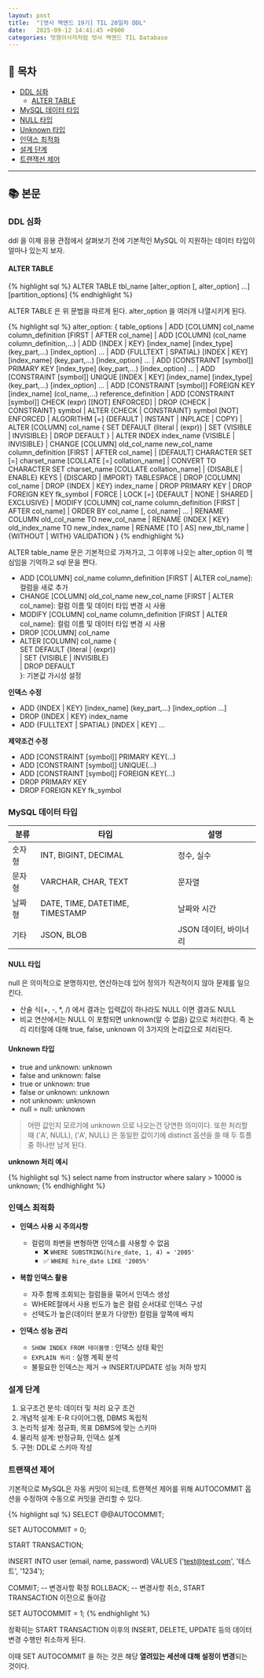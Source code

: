 ```yaml
---
layout: post
title:  "[멋사 백엔드 19기] TIL 20일차 DDL"
date:   2025-09-12 14:41:45 +0900
categories: 멋쟁이사자처럼 멋사 백엔드 TIL Database
---
```


<!--more-->

## 📂 목차
- [DDL 심화](#ddl-심화)
    - [ALTER TABLE](#alter-table)
- [MySQL 데이터 타입](#mysql-데이터-타입)
- [NULL 타입](#null-타입)
- [Unknown 타입](#unknown-타입)
- [인덱스 최적화](#인덱스-최적화)
- [설계 단계](#설계-단계)
- [트랜잭션 제어](#트랜잭션-제어)

---

## 📚 본문

### DDL 심화

ddl 을 이제 응용 관점에서 살펴보기 전에 기본적인 MySQL 이 지원하는 데이터 타입이 얼마나 있는지 보자.

#### ALTER TABLE

{% highlight sql %}
ALTER TABLE tbl_name
    [alter_option [, alter_option] ...]
    [partition_options]
{% endhighlight %}

ALTER TABLE 은 위 문법을 따르게 된다. alter_option 을 여러개 나열시키게 된다.

{% highlight sql %}
alter_option: {
    table_options
  | ADD [COLUMN] col_name column_definition
        [FIRST | AFTER col_name]
  | ADD [COLUMN] (col_name column_definition,...)
  | ADD {INDEX | KEY} [index_name]
        [index_type] (key_part,...) [index_option] ...
  | ADD {FULLTEXT | SPATIAL} [INDEX | KEY] [index_name]
        (key_part,...) [index_option] ...
  | ADD [CONSTRAINT [symbol]] PRIMARY KEY
        [index_type] (key_part,...)
        [index_option] ...
  | ADD [CONSTRAINT [symbol]] UNIQUE [INDEX | KEY]
        [index_name] [index_type] (key_part,...)
        [index_option] ...
  | ADD [CONSTRAINT [symbol]] FOREIGN KEY
        [index_name] (col_name,...)
        reference_definition
  | ADD [CONSTRAINT [symbol]] CHECK (expr) [[NOT] ENFORCED]
  | DROP {CHECK | CONSTRAINT} symbol
  | ALTER {CHECK | CONSTRAINT} symbol [NOT] ENFORCED
  | ALGORITHM [=] {DEFAULT | INSTANT | INPLACE | COPY}
  | ALTER [COLUMN] col_name {
        SET DEFAULT {literal | (expr)}
      | SET {VISIBLE | INVISIBLE}
      | DROP DEFAULT
    }
  | ALTER INDEX index_name {VISIBLE | INVISIBLE}
  | CHANGE [COLUMN] old_col_name new_col_name column_definition
        [FIRST | AFTER col_name]
  | [DEFAULT] CHARACTER SET [=] charset_name [COLLATE [=] collation_name]
  | CONVERT TO CHARACTER SET charset_name [COLLATE collation_name]
  | {DISABLE | ENABLE} KEYS
  | {DISCARD | IMPORT} TABLESPACE
  | DROP [COLUMN] col_name
  | DROP {INDEX | KEY} index_name
  | DROP PRIMARY KEY
  | DROP FOREIGN KEY fk_symbol
  | FORCE
  | LOCK [=] {DEFAULT | NONE | SHARED | EXCLUSIVE}
  | MODIFY [COLUMN] col_name column_definition
        [FIRST | AFTER col_name]
  | ORDER BY col_name [, col_name] ...
  | RENAME COLUMN old_col_name TO new_col_name
  | RENAME {INDEX | KEY} old_index_name TO new_index_name
  | RENAME [TO | AS] new_tbl_name
  | {WITHOUT | WITH} VALIDATION
}
{% endhighlight %}

ALTER table_name 문은 기본적으로 가져가고, 그 이후에 나오는 alter_option 이 핵심임을 기억하고 sql 문을 짠다.

- ADD [COLUMN] col_name column_definition [FIRST | ALTER col_name]: 컬럼을 새로 추가
- CHANGE [COLUMN] old_col_name new_col_name [FIRST | ALTER col_name]: 컬럼 이름 및 데이터 타입 변경 시 사용
- MODIFY [COLUMN] col_name column_definition [FIRST | ALTER col_name]: 컬럼 이름 및 데이터 타입 변경 시 사용
- DROP [COLUMN] col_name
- ALTER [COLUMN] col_name {  
    SET DEFAULT {literal | (expr)}  
  | SET {VISIBLE | INVISIBLE}  
  | DROP DEFAULT  
}: 기본값 가시성 설정

**인덱스 수정**
- ADD {INDEX | KEY} [index_name] (key_part,...) [index_option ...]
- DROP {INDEX | KEY} index_name
- ADD {FULLTEXT | SPATIAL} [INDEX | KEY] ...


**제약조건 수정**
- ADD [CONSTRAINT [symbol]] PRIMARY KEY(...)
- ADD [CONSTRAINT [symbol]] UNIQUE(...)
- ADD [CONSTRAINT [symbol]] FOREIGN KEY(...)
- DROP PRIMARY KEY
- DROP FOREIGN KEY fk_symbol


### MySQL 데이터 타입

| 분류   | 타입                         | 설명                  |
|--------|------------------------------|-----------------------|
| 숫자형 | INT, BIGINT, DECIMAL         | 정수, 실수            |
| 문자형 | VARCHAR, CHAR, TEXT          | 문자열                |
| 날짜형 | DATE, TIME, DATETIME, TIMESTAMP | 날짜와 시간         |
| 기타   | JSON, BLOB                   | JSON 데이터, 바이너리 |

#### NULL 타입

null 은 의미적으로 분명하지만, 연산하는데 있어 정의가 직관적이지 않아 문제를 일으킨다.

- 산술 식(+, -, *, /) 에서 결과는 입력값이 하나라도 NULL 이면 결과도 NULL
- 비교 연산에서는 NULL 이 포함되면 unknown(알 수 없음) 값으로 처리한다. 즉 논리 리터럴에 대해 true, false, unknown 이 3가지의 논리값으로 처리된다.

#### Unknown 타입

- true and unknown: unknown
- false and unknown: false
- true or unknown: true
- false or unknown: unknown
- not unknown: unknown
- null = null: unknown

> 어떤 값인지 모르기에 unknown 으로 나오는건 당연한 의미이다. 또한 처리할 때 ('A', NULL), ('A', NULL) 은 동일한 값이기에 distinct 옵션을 쓸 때 두 튜플 중 하나만 남게 된다.

**unknown 처리 예시**

{% highlight sql %}
select name
from instructor
where salary > 10000 is unknown;
{% endhighlight %}

### 인덱스 최적화

- **인덱스 사용 시 주의사항**
  - 컬럼의 좌변을 변형하면 인덱스를 사용할 수 없음  
    - ❌ `WHERE SUBSTRING(hire_date, 1, 4) = '2005'`  
    - ✅ `WHERE hire_date LIKE '2005%'`

- **복합 인덱스 활용**
  - 자주 함께 조회되는 컬럼들을 묶어서 인덱스 생성
  - WHERE절에서 사용 빈도가 높은 컬럼 순서대로 인덱스 구성
  - 선택도가 높은(데이터 분포가 다양한) 컬럼을 앞쪽에 배치

- **인덱스 성능 관리**
  - `SHOW INDEX FROM 테이블명` : 인덱스 상태 확인
  - `EXPLAIN 쿼리` : 실행 계획 분석
  - 불필요한 인덱스는 제거 → INSERT/UPDATE 성능 저하 방지

### 설계 단계

1. 요구조건 분석: 데이터 및 처리 요구 조건
2. 개념적 설계: E-R 다이어그램, DBMS 독립적
3. 논리적 설계: 정규화, 목표 DBMS에 맞는 스키마
4. 물리적 설계: 반정규화, 인덱스 설계
5. 구현: DDL로 스키마 작성

### 트랜잭션 제어

기본적으로 MySQL은 자동 커밋이 되는데, 트랜잭션 제어를 위해 AUTOCOMMIT 옵션을 수정하여 수동으로 커밋을 관리할 수 있다.

{% highlight sql %}
SELECT @@AUTOCOMMIT;

SET AUTOCOMMIT = 0;

START TRANSACTION;

INSERT INTO user (email, name, password)
VALUES ('test@test.com', '테스트', '1234');

COMMIT; -- 변경사항 확정
ROLLBACK; -- 변경사항 취소, START TRANSACTION 이전으로 돌아감

SET AUTOCOMMIT = 1;
{% endhighlight %}

정확히는 START TRANSACTION 이후의 INSERT, DELETE, UPDATE 등의 데이터 변경 수행만 취소하게 된다.

이때 SET AUTOCOMMIT 을 하는 것은 해당 **열려있는 세션에 대해 설정이 변경**되는 것이다.